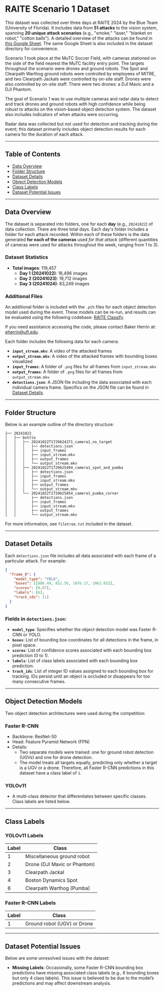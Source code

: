 # RAITE Scenario 1 Dataset

This dataset was collected over three days at RAITE 2024 by the Blue Team (University of Florida). It includes data from **51 attacks** to the vision system, spanning **20 unique attack scenarios** (e.g., "smoke," "laser," "blanket on robot," "cotton balls"). A detailed overview of the attacks can be found in [this Google Sheet](https://docs.google.com/spreadsheets/d/1XFUwoL-b02kC95PayJgFLPnCwcbyNPex/edit?usp=sharing&ouid=108502102907068954075&rtpof=true&sd=true). The same Google Sheet is also included in the dataset directory for convenience.

Scenario 1 took place at the MuTC Soccer Field, with cameras stationed on the side of the field nearest the MuTC facility entry point. The targets throughout the scenario were drones and ground robots. The Spot and Clearpath Warthog ground robots were controlled by employees of MITRE, and two Clearpath Jackals were controlled by on-site staff. Drones were also controlled by on-site staff. There were two drones: a DJI Mavic and a DJI Phantom.

The goal of Scenario 1 was to use multiple cameras and radar data to detect and track drones and ground robots with high confidence while being robust to attacks on the vision-based object detection system. The dataset also includes indicators of when attacks were occurring.

Radar data was collected but not used for detection and tracking during the event; this dataset primarily includes object detection results for each camera for the duration of each attack.

---

## Table of Contents

- [Data Overview](#data-overview)
- [Folder Structure](#folder-structure)
- [Dataset Details](#dataset-details)
- [Object Detection Models](#object-detection-models)
- [Class Labels](#class-labels)
- [Dataset Potential Issues](#dataset-potential-issues)

---

## Data Overview

The dataset is separated into folders, one for each **day** (e.g., `20241022`) of data collection. There are three total days. Each day's folder includes a folder for each attack recorded. Within each of these folders is the data generated **for each of the cameras** used *for that attack* (different quantities of cameras were used for attacks throughout the week, ranging from 1 to 3).

### Dataset Statistics

- **Total images**: 119,457
  - **Day 1 (20241022)**: 16,496 images
  - **Day 2 (20241023)**: 19,712 images
  - **Day 3 (20241024)**: 83,249 images

### Additional Files

An additional folder is included with the `.pth` files for each object detection model used during the event. These models can be re-run, and results can be evaluated using the following codebase: [RAITE Classify](https://gitlab.com/bakerherrin/raiteclassify).

If you need assistance accessing the code, please contact Baker Herrin at: [eherrin@ufl.edu](mailto:eherrin@ufl.edu).

Each folder includes the following data for each camera:

- **`input_stream.mkv`**: A video of the attacked frames
- **`output_stream.mkv`**: A video of the attacked frames with bounding boxes visualized
- **`input_frames`**: A folder of `.png` files for all frames from `input_stream.mkv`
- **`output_frames`**: A folder of `.png` files for all frames from `output_stream.mkv`
- **`detections.json`**: A JSON file including the data associated with each individual camera frame. Specifics on the JSON file can be found in [Dataset Details](#dataset-details).

---

## Folder Structure

Below is an example outline of the directory structure:

```
├── 20241022
│   ├── bottle
│   │   ├── 20241022T1729624271_camera1_no_target
│   │   │   ├── detections.json
│   │   │   ├── input_frames
│   │   │   ├── input_stream.mkv
│   │   │   ├── output_frames
│   │   │   └── output_stream.mkv
│   │   ├── 20241022T1729625494_camera1_spot_and_pumba
│   │   │   ├── detections.json
│   │   │   ├── input_frames
│   │   │   ├── input_stream.mkv
│   │   │   ├── output_frames
│   │   │   └── output_stream.mkv
│   │   └── 20241022T1729625854_camera1_pumba_corner
│   │       ├── detections.json
│   │       ├── input_frames
│   │       ├── input_stream.mkv
│   │       ├── output_frames
│   │       └── output_stream.mkv
```

For more information, see `filetree.txt` included in the dataset.

---

## Dataset Details

Each `detections.json` file includes all data associated with each frame of a particular attack. For example:

```json
{
  "frame_0": {
    "model_type": "YOLO",
    "boxes": [[806.49, 852.56, 1076.27, 1062.85]],
    "scores": [0.87],
    "labels": [6],
    "track_ids": [1]
  }
}
```

### Fields in `detections.json`:
- **`model_type`**: Specifies whether the object detection model was Faster R-CNN or YOLO.
- **`boxes`**: List of bounding box coordinates for all detections in the frame, in pixel space.
- **`scores`**: List of confidence scores associated with each bounding box prediction (0 to 1).
- **`labels`**: List of class labels associated with each bounding box prediction.
- **`track_ids`**: List of integer ID values assigned to each bounding box for tracking. IDs persist until an object is occluded or disappears for too many consecutive frames.

---

## Object Detection Models

Two object detection architectures were used during the competition:

### Faster R-CNN
- Backbone: ResNet-50
- Head: Feature Pyramid Network (FPN)
- Details:
  - Two separate models were trained: one for ground robot detection (UGVs) and one for drone detection.
  - The model treats all targets equally, predicting only whether a target is a UGV or a drone. Therefore, all Faster R-CNN predictions in this dataset have a class label of `1`.

### YOLOv11
- A multi-class detector that differentiates between specific classes. Class labels are listed below.

---

## Class Labels

### YOLOv11 Labels

| Label | Class                               |
|-------|-------------------------------------|
| 1     | Miscellaneous ground robot         |
| 2     | Drone (DJI Mavic or Phantom)       |
| 3     | Clearpath Jackal                   |
| 4     | Boston Dynamics Spot               |
| 6     | Clearpath Warthog (Pumba)          |

### Faster R-CNN Labels

| Label | Class                     |
|-------|---------------------------|
| 1     | Ground robot (UGV) or Drone |

---

## Dataset Potential Issues

Below are some unresolved issues with the dataset:

- **Missing Labels**: Occasionally, some Faster R-CNN bounding box predictions have missing associated class labels (e.g., 6 bounding boxes but only 4 class labels). This issue is believed to be due to the model’s predictions and may affect downstream analysis.